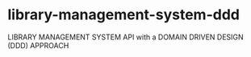 # library-management-system-ddd
LIBRARY MANAGEMENT SYSTEM API with a DOMAIN DRIVEN DESIGN (DDD) APPROACH
